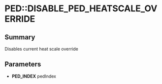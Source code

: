 # PED::DISABLE_PED_HEATSCALE_OVERRIDE

## Summary
Disables current heat scale override

## Parameters
* **PED_INDEX** pedIndex